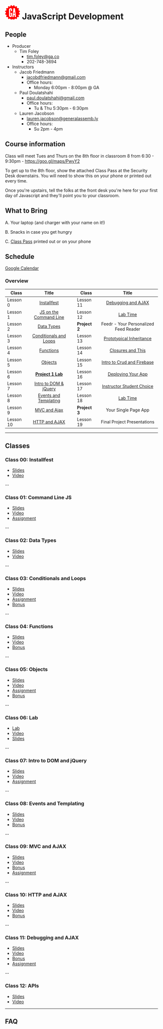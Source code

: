 # ![](assets/logo.png) JavaScript Development

## People

- Producer
  - Tim Foley
    - [tim.foley@ga.co](tim.foley@ga.co)
    - 202-748-3694
- Instructors
  - Jacob Friedmann
    - [jacobdfriedmann@gmail.com](jacobdfriedmann@gmail.com)
    - Office hours:
      - Monday 6:00pm - 8:00pm @ GA
  - Paul Doulatshahi
    - [paul.doulatshahi@gmail.com](Paul.Doulatshahi@gmail.com)
    - Office hours:
      - Tu & Thu 5:30pm - 6:30pm
  - Lauren Jacobson
    - [lauren.jacobson@generalassemb.ly](lauren.jacobson@generalassemb.ly)
    - Office hours:
      - Su 2pm - 4pm

## Course information

Class will meet Tues and Thurs on the 8th floor in classroom 8 from 6:30 - 9:30pm - https://goo.gl/maps/PwyY2

To get up to the 8th floor, show the attached Class Pass at the Security Desk downstairs. You will need to show this on your phone or printed out every time.

Once you're upstairs, tell the folks at the front desk you're here for your first day of Javascript and they'll point you to your classroom.

## What to Bring

A. Your laptop (and charger with your name on it!)

B. Snacks in case you get hungry

C. [Class Pass](./assets/class-pass.png) printed out or on your phone

## Schedule

[Google Calendar](https://calendar.google.com/calendar/embed?src=dnQzNzhpM3BocG5zZHVtbzlpNXZvaG82cWNAZ3JvdXAuY2FsZW5kYXIuZ29vZ2xlLmNvbQ)

### Overview

| Class | Title |  | Class | Title |
| --- | :---: | --- |  --- | :---: |
| Lesson 0 | [Installfest](00-installfest/slides.md) || Lesson 11 | [Debugging and AJAX](11-debugging-and-ajax/readme.md)|
| Lesson 1 | [JS on the Command Line](01-command-line-JS/readme.md) || Lesson 12 | [Lab Time](12-in-class-lab/readme.md)|
| Lesson 2 | [Data Types](02-data-types/readme.md) || **Project 2**  | Feedr - Your Personalized Feed Reader |
| Lesson 3| [Conditionals and Loops](03-conditionals-and-loops/readme.md) || Lesson 13 | [Prototypical Inheritance](13-prototypical-inheritance/readme.md) |
| Lesson 4 | [Functions](04-functions/readme.md) || Lesson 14 | [Closures and This](14-closures-and-this/readme.md) |
| Lesson 5 | [Objects](05-objects/readme.md) || Lesson 15 | [Intro to Crud and Firebase](15-intro-to-crud-and-firebase) |
| Lesson 6 | [**Project 1 Lab**](06-in-class-lab) || Lesson 16 | [Deploying Your App](16-deploying-your-app/readme.md) |
| Lesson 7 | [Intro to DOM & jQuery](07-intro-to-dom-and-jquery/readme.md)|| Lesson 17 |  [Instructor Student Choice](17-instructor-student-choice/readme.md) |
| Lesson 8 | [Events and Templating](08-events-and-templating/readme.md) || Lesson 18 |[Lab Time](18-lab-time/readme.md) |
| Lesson 9 | [MVC and Ajax](09-mvc-and-ajax/readme.md) || **Project 3** | Your Single Page App |
| Lesson 10| [HTTP and AJAX](10-http-and-ajax/readme.md) | |Lesson 19| Final Project Presentations |

---

## Classes

### Class 00: Installfest

- [Slides](http://ga-students.github.io/JS-DC-2/00-installfest/)
- [Video](https://www.youtube.com/watch?v=ALbl5N3sH18)

--

### Class 01: Command Line JS

- [Slides](http://ga-students.github.io/JS-DC-2/01-command-line-JS/)
- [Video](https://www.youtube.com/watch?v=Vad9oN4t_wY)
- [Assignment](01-command-line-JS/assignment.md)

--

### Class 02: Data Types

- [Slides](http://ga-students.github.io/JS-DC-2/02-data-types/)
- [Video](http://www.youtube.com/watch?v=D4Ns5dvaO-Y)

--

### Class 03: Conditionals and Loops

- [Slides](http://ga-students.github.io/JS-DC-2/03-conditionals-and-loops/)
- [Video](http://www.youtube.com/watch?v=3WDDV_eawmw)
- [Assignment](03-conditionals-and-loops/assignment.md)
- [Bonus](03-conditionals-and-loops/bonus/readme.md)

--

### Class 04: Functions

- [Slides](http://ga-students.github.io/JS-DC-2/04-functions/)
- [Video](http://www.youtube.com/watch?v=bTYnuCb4Xzw)
- [Bonus](04-functions/bonus/readme.md)

--

### Class 05: Objects

- [Slides](http://ga-students.github.io/JS-DC-2/05-objects/)
- [Video](http://www.youtube.com/watch?v=EH8zoJBrkKo)
- [Assignment](https://github.com/jacobdfriedmann/JSDC2-Assignment3)
- [Bonus](05-objects/bonus/readme.md)

--

### Class 06: Lab

- [Lab](06-lab/readme.md)
- [Video](http://www.youtube.com/watch?v=WyiThjsnFrI)
- [Slides](http://ga-students.github.io/JS-DC-2/06-lab/)

--

### Class 07: Intro to DOM and jQuery

- [Slides](http://ga-students.github.io/JS-DC-2/07-intro-to-dom-and-jquery/)
- [Video](http://www.youtube.com/watch?v=Wp7b5n7VwQo)
- [Assignment](07-intro-to-dom-and-jquery/assignment.md)

--

### Class 08: Events and Templating

- [Slides](http://ga-students.github.io/JS-DC-2/08-events-and-templating/)
- [Video](http://www.youtube.com/watch?v=rEbe24jA1-g)
- [Bonus](08-events-and-templating/bonus/readme.md)

--

### Class 09: MVC and AJAX

- [Slides](http://ga-students.github.io/JS-DC-2/09-mvc-and-ajax/)
- [Video](http://www.youtube.com/watch?v=2djjrbNflW4)
- [Bonus](09-mvc-and-ajax/bonus/readme.md)
- [Assignment](https://github.com/jacobdfriedmann/JSDC2-Assignment5)

--

### Class 10: HTTP and AJAX

- [Slides](http://ga-students.github.io/JS-DC-2/10-http-and-ajax/)
- [Video](http://www.youtube.com/watch?v=1MR-NgsS5Hk)
- [Bonus](09-mvc-and-ajax/bonus/readme.md)

--

### Class 11: Debugging and AJAX

- [Slides](http://ga-students.github.io/JS-DC-2/11-debugging-and-ajax/)
- [Video](http://www.youtube.com/watch?v=83pjoJlWLto)
- [Bonus](https://developers.google.com/web/tools/chrome-devtools/?hl=en)
- [Assignment](https://github.com/jacobdfriedmann/JSDC2-Assignment6)

--

### Class 12: APIs

- [Slides](http://ga-students.github.io/JS-DC-2/12-apis/)
- [Video](http://www.youtube.com/watch?v=2FvWTH-NG2w)


---

## FAQ
